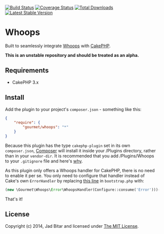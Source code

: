 [![Build Status](https://travis-ci.org/PLUGIN_USER/whoops.png?branch=master)](https://travis-ci.org/PLUGIN_USER/whoops) [![Coverage Status](https://coveralls.io/repos/PLUGIN_USER/whoops/badge.png?branch=master)](https://coveralls.io/r/PLUGIN_USER/whoops?branch=master) [![Total Downloads](https://poser.pugx.org/PLUGIN_USER/whoops/d/total.png)](https://packagist.org/packages/PLUGIN_USER/whoops) [![Latest Stable Version](https://poser.pugx.org/PLUGIN_USER/whoops/v/stable.png)](https://packagist.org/packages/PLUGIN_USER/whoops)

# Whoops

Built to seamlessly integrate [Whoops][whoops] with [CakePHP][cakephp].

__This is an unstable repository and should be treated as an alpha.__

## Requirements

* CakePHP 3.x

## Install

Add the plugin to your project's `composer.json` - something like this:

```json
{
	"require": {
		"gourmet/whoops": "*"
	}
}
```

Because this plugin has the type `cakephp-plugin` set in its own `composer.json`,
[Composer][composer] will install it inside your /Plugins directory, rather than
in your `vendor-dir`. It is recommended that you add /Plugins/Whoops to your
`.gitignore` file and here's [why][composer:ignore].

As this plugin only offers a Whoops handler for CakePHP, there is no need to
enable it per se. You only need to configure that handler instead of Cake's own
`ErrorHandler` by replacing [this line][bootstrap] in `bootstrap.php` with:

```php
(new \Gourmet\Whoops\Error\WhoopsHandler(Configure::consume('Error')))->register();
```

That's it!

## License

Copyright (c) 2014, Jad Bitar and licensed under [The MIT License][mit].

[cakephp]:http://cakephp.org
[composer]:http://getcomposer.org
[composer:ignore]:http://getcomposer.org/doc/faqs/should-i-commit-the-dependencies-in-my-vendor-directory.md
[mit]:http://www.opensource.org/licenses/mit-license.php
[whoops]:http://filp.github.io/whoops/
[bootstrap]:https://github.com/cakephp/app/blob/61e14c0807ebbe8b1aeeb007d927ddd2f1d728ab/config/bootstrap.php#L103
